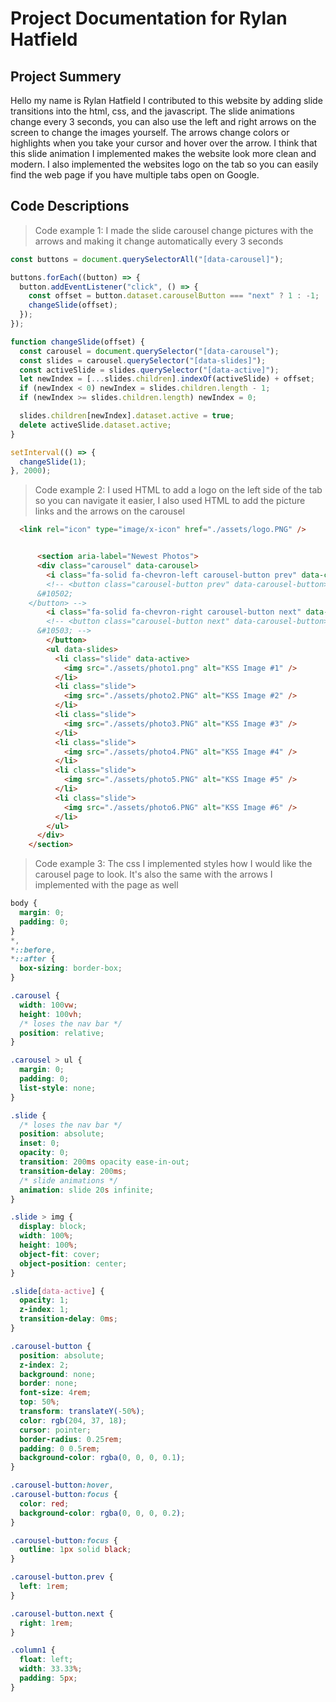 # Project Documentation for Rylan Hatfield

## Project Summery

Hello my name is Rylan Hatfield
I contributed to this website by adding slide transitions into the html, css, and the javascript. The slide animations change every 3 seconds, you can also use the left and right arrows on the screen to change the images yourself. The arrows change colors or highlights when you take your cursor and hover over the arrow. I think that this slide animation I implemented makes the website look more clean and modern. I also implemented the websites logo on the tab so you can easily find the web page if you have multiple tabs open on Google.

## Code Descriptions

> Code example 1: I made the slide carousel change pictures with the arrows and making it change automatically every 3 seconds

```js
const buttons = document.querySelectorAll("[data-carousel]");

buttons.forEach((button) => {
  button.addEventListener("click", () => {
    const offset = button.dataset.carouselButton === "next" ? 1 : -1;
    changeSlide(offset);
  });
});

function changeSlide(offset) {
  const carousel = document.querySelector("[data-carousel");
  const slides = carousel.querySelector("[data-slides]");
  const activeSlide = slides.querySelector("[data-active]");
  let newIndex = [...slides.children].indexOf(activeSlide) + offset;
  if (newIndex < 0) newIndex = slides.children.length - 1;
  if (newIndex >= slides.children.length) newIndex = 0;

  slides.children[newIndex].dataset.active = true;
  delete activeSlide.dataset.active;
}

setInterval(() => {
  changeSlide(1);
}, 2000);
```

> Code example 2: I used HTML to add a logo on the left side of the tab so you can navigate it easier, I also used HTML to add the picture links and the arrows on the carousel

```html
  <link rel="icon" type="image/x-icon" href="./assets/logo.PNG" />


      <section aria-label="Newest Photos">
      <div class="carousel" data-carousel>
        <i class="fa-solid fa-chevron-left carousel-button prev" data-carouselButton="prev"></i>
        <!-- <button class="carousel-button prev" data-carousel-button>
      &#10502;
    </button> -->
        <i class="fa-solid fa-chevron-right carousel-button next" data-carouselButton="next"></i>
        <!-- <button class="carousel-button next" data-carousel-button>
      &#10503; -->
        </button>
        <ul data-slides>
          <li class="slide" data-active>
            <img src="./assets/photo1.png" alt="KSS Image #1" />
          </li>
          <li class="slide">
            <img src="./assets/photo2.PNG" alt="KSS Image #2" />
          </li>
          <li class="slide">
            <img src="./assets/photo3.PNG" alt="KSS Image #3" />
          </li>
          <li class="slide">
            <img src="./assets/photo4.PNG" alt="KSS Image #4" />
          </li>
          <li class="slide">
            <img src="./assets/photo5.PNG" alt="KSS Image #5" />
          </li>
          <li class="slide">
            <img src="./assets/photo6.PNG" alt="KSS Image #6" />
          </li>
        </ul>
      </div>
    </section>


```

> Code example 3: The css I implemented styles how I would like the carousel page to look. It's also the same with the arrows I implemented with the page as well

```css
body {
  margin: 0;
  padding: 0;
}
*,
*::before,
*::after {
  box-sizing: border-box;
}

.carousel {
  width: 100vw;
  height: 100vh;
  /* loses the nav bar */
  position: relative;
}

.carousel > ul {
  margin: 0;
  padding: 0;
  list-style: none;
}

.slide {
  /* loses the nav bar */
  position: absolute;
  inset: 0;
  opacity: 0;
  transition: 200ms opacity ease-in-out;
  transition-delay: 200ms;
  /* slide animations */
  animation: slide 20s infinite;
}

.slide > img {
  display: block;
  width: 100%;
  height: 100%;
  object-fit: cover;
  object-position: center;
}

.slide[data-active] {
  opacity: 1;
  z-index: 1;
  transition-delay: 0ms;
}

.carousel-button {
  position: absolute;
  z-index: 2;
  background: none;
  border: none;
  font-size: 4rem;
  top: 50%;
  transform: translateY(-50%);
  color: rgb(204, 37, 18);
  cursor: pointer;
  border-radius: 0.25rem;
  padding: 0 0.5rem;
  background-color: rgba(0, 0, 0, 0.1);
}

.carousel-button:hover,
.carousel-button:focus {
  color: red;
  background-color: rgba(0, 0, 0, 0.2);
}

.carousel-button:focus {
  outline: 1px solid black;
}

.carousel-button.prev {
  left: 1rem;
}

.carousel-button.next {
  right: 1rem;
}

.column1 {
  float: left;
  width: 33.33%;
  padding: 5px;
}
```
